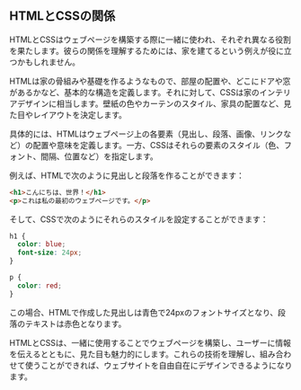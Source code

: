 ## HTMLとCSSの関係
HTMLとCSSはウェブページを構築する際に一緒に使われ、それぞれ異なる役割を果たします。彼らの関係を理解するためには、家を建てるという例えが役に立つかもしれません。

HTMLは家の骨組みや基礎を作るようなもので、部屋の配置や、どこにドアや窓があるかなど、基本的な構造を定義します。それに対して、CSSは家のインテリアデザインに相当します。壁紙の色やカーテンのスタイル、家具の配置など、見た目やレイアウトを決定します。

具体的には、HTMLはウェブページ上の各要素（見出し、段落、画像、リンクなど）の配置や意味を定義します。一方、CSSはそれらの要素のスタイル（色、フォント、間隔、位置など）を指定します。

例えば、HTMLで次のように見出しと段落を作ることができます：

```html
<h1>こんにちは、世界！</h1>
<p>これは私の最初のウェブページです。</p>
```

そして、CSSで次のようにそれらのスタイルを設定することができます：

```css
h1 {
  color: blue;
  font-size: 24px;
}

p {
  color: red;
}
```

この場合、HTMLで作成した見出しは青色で24pxのフォントサイズとなり、段落のテキストは赤色となります。

HTMLとCSSは、一緒に使用することでウェブページを構築し、ユーザーに情報を伝えるとともに、見た目も魅力的にします。これらの技術を理解し、組み合わせて使うことができれば、ウェブサイトを自由自在にデザインできるようになります。
